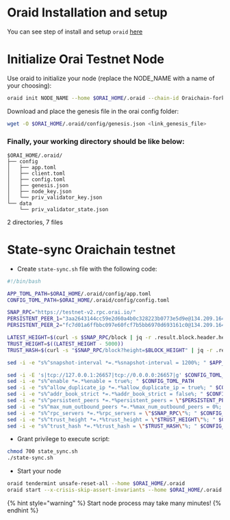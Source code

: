 # Oraid Installation and setup

You can see step of install and setup `oraid` [here](../testnet/become-full-node-testnet-from-source.md)


# Initialize Orai Testnet Node

Use oraid to initialize your node (replace the NODE_NAME with a name of your choosing):

```bash
oraid init NODE_NAME --home $ORAI_HOME/.oraid --chain-id Oraichain-fork
```

<!-- TODO: // need to export genesis.json file of testnet -->
Download and place the genesis file in the orai config folder:
```bash
wget -O $ORAI_HOME/.oraid/config/genesis.json <link_genesis_file>
```

### Finally, your working directory should be like below:
```
$ORAI_HOME/.oraid/
├── config
│   ├── app.toml
│   ├── client.toml
│   ├── config.toml
│   ├── genesis.json
│   ├── node_key.json
│   └── priv_validator_key.json
└── data
    └── priv_validator_state.json
```
2 directories, 7 files

# State-sync Oraichain testnet
* Create `state-sync.sh` file with the following code:
```bash
#!/bin/bash

APP_TOML_PATH=$ORAI_HOME/.oraid/config/app.toml
CONFIG_TOML_PATH=$ORAI_HOME/.oraid/config/config.toml

SNAP_RPC="https://testnet-v2.rpc.orai.io/"
PERSISTENT_PEER_1="3aa2643144cc59e2d60a4b0c328223b0773e5d9e@134.209.164.196:26656"
PERSISTENT_PEER_2="fc7d01a6ffbbc097e60fcf7b5bb6970d693161c0@134.209.164.196:26666"

LATEST_HEIGHT=$(curl -s $SNAP_RPC/block | jq -r .result.block.header.height)
TRUST_HEIGHT=$((LATEST_HEIGHT - 5000))
TRUST_HASH=$(curl -s "$SNAP_RPC/block?height=$BLOCK_HEIGHT" | jq -r .result.block_id.hash)

sed -i -e "s%^snapshot-interval *=.*%snapshot-interval = 1200%; " $APP_TOML_PATH

sed -i -E 's|tcp://127.0.0.1:26657|tcp://0.0.0.0:26657|g' $CONFIG_TOML_PATH
sed -i -e "s%^enable *=.*%enable = true%; " $CONFIG_TOML_PATH
sed -i -e "s%^allow_duplicate_ip *=.*%allow_duplicate_ip = true%; " $CONFIG_TOML_PATH
sed -i -e "s%^addr_book_strict *=.*%addr_book_strict = false%; " $CONFIG_TOML_PATH
sed -i -e "s%^persistent_peers *=.*%persistent_peers = \"$PERSISTENT_PEER_1, $PERSISTENT_PEER_2\"%; " $CONFIG_TOML_PATH
sed -i -e "s%^max_num_outbound_peers *=.*%max_num_outbound_peers = 0%; " $CONFIG_TOML_PATH
sed -i -e "s%^rpc_servers *=.*%rpc_servers = \"$SNAP_RPC\"%; " $CONFIG_TOML_PATH
sed -i -e "s%^trust_height *=.*%trust_height = \"$TRUST_HEIGHT\"%; " $CONFIG_TOML_PATH
sed -i -e "s%^trust_hash *=.*%trust_hash = \"$TRUST_HASH\"%; " $CONFIG_TOML_PATH
```

* Grant privilege to execute script:
```bash
chmod 700 state_sync.sh
./state-sync.sh
```

* Start your node
```bash
oraid tendermint unsafe-reset-all --home $ORAI_HOME/.oraid
oraid start --x-crisis-skip-assert-invariants --home $ORAI_HOME/.oraid
```
{% hint style="warning" %}
Start node process may take many minutes!
{% endhint %}
